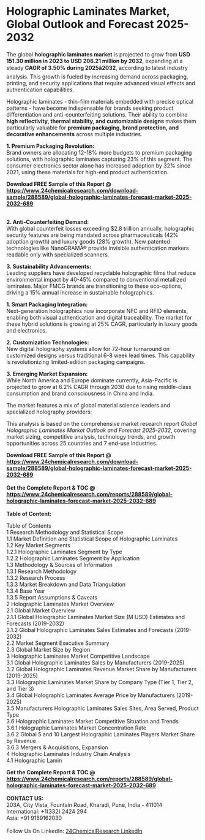 <h1>Holographic Laminates Market, Global Outlook and Forecast 2025-2032</h1><p>The global <strong>holographic laminates market</strong> is projected to grow from <strong>USD 151.30 million in 2023 to USD 206.21 million by 2032</strong>, expanding at a steady <strong>CAGR of 3.50% during 2025â2032</strong>, according to latest industry analysis. This growth is fueled by increasing demand across packaging, printing, and security applications that require advanced visual effects and authentication capabilities.</p><p>Holographic laminates - thin-film materials embedded with precise optical patterns - have become indispensable for brands seeking product differentiation and anti-counterfeiting solutions. Their ability to combine <strong>high reflectivity, thermal stability, and customizable designs</strong> makes them particularly valuable for <strong>premium packaging, brand protection, and decorative enhancements</strong> across multiple industries.</p><p><strong>1. Premium Packaging Revolution:</strong><br>
Brand owners are allocating 12-18% more budgets to premium packaging solutions, with holographic laminates capturing 23% of this segment. The consumer electronics sector alone has increased adoption by 32% since 2021, using these materials for high-end product authentication.</p><div><b>Download FREE Sample of this Report @ 
            <a href="https://www.24chemicalresearch.com/download-sample/288589/global-holographic-laminates-forecast-market-2025-2032-689">
            https://www.24chemicalresearch.com/download-sample/288589/global-holographic-laminates-forecast-market-2025-2032-689</a></b></div><br><p><strong>2. Anti-Counterfeiting Demand:</strong><br>
With global counterfeit losses exceeding $2.8 trillion annually, holographic security features are being mandated across pharmaceuticals (42% adoption growth) and luxury goods (28% growth). New patented technologies like NanoGRAMÂ® provide invisible authentication markers readable only with specialized scanners.</p><p><strong>3. Sustainability Advancements:</strong><br>
Leading suppliers have developed recyclable holographic films that reduce environmental impact by 40-45% compared to conventional metallized laminates. Major FMCG brands are transitioning to these eco-options, driving a 15% annual increase in sustainable holographics.</p><p><strong>1. Smart Packaging Integration:</strong><br>
Next-generation holographics now incorporate NFC and RFID elements, enabling both visual authentication and digital traceability. The market for these hybrid solutions is growing at 25% CAGR, particularly in luxury goods and electronics.</p><p><strong>2. Customization Technologies:</strong><br>
New digital holography systems allow for 72-hour turnaround on customized designs versus traditional 6-8 week lead times. This capability is revolutionizing limited-edition packaging campaigns.</p><p><strong>3. Emerging Market Expansion:</strong><br>
While North America and Europe dominate currently, Asia-Pacific is projected to grow at 6.2% CAGR through 2030 due to rising middle-class consumption and brand consciousness in China and India.</p><p>The market features a mix of global material science leaders and specialized holography providers:</p><p>This analysis is based on the comprehensive market research report <em>Global Holographic Laminates Market Outlook and Forecast 2025-2032</em>, covering market sizing, competitive analysis, technology trends, and growth opportunities across 25 countries and 7 end-use industries.</p><div><b>Download FREE Sample of this Report @ 
            <a href="https://www.24chemicalresearch.com/download-sample/288589/global-holographic-laminates-forecast-market-2025-2032-689">
            https://www.24chemicalresearch.com/download-sample/288589/global-holographic-laminates-forecast-market-2025-2032-689</a></b></div><br><div><b>Get the Complete Report & TOC @ 
            <a href="https://www.24chemicalresearch.com/reports/288589/global-holographic-laminates-forecast-market-2025-2032-689">
            https://www.24chemicalresearch.com/reports/288589/global-holographic-laminates-forecast-market-2025-2032-689</a></b></div><br>
            <b>Table of Content:</b><p>Table of Contents<br />
1 Research Methodology and Statistical Scope<br />
1.1 Market Definition and Statistical Scope of Holographic Laminates<br />
1.2 Key Market Segments<br />
1.2.1 Holographic Laminates Segment by Type<br />
1.2.2 Holographic Laminates Segment by Application<br />
1.3 Methodology & Sources of Information<br />
1.3.1 Research Methodology<br />
1.3.2 Research Process<br />
1.3.3 Market Breakdown and Data Triangulation<br />
1.3.4 Base Year<br />
1.3.5 Report Assumptions & Caveats<br />
2 Holographic Laminates Market Overview<br />
2.1 Global Market Overview<br />
2.1.1 Global Holographic Laminates Market Size (M USD) Estimates and Forecasts (2019-2032)<br />
2.1.2 Global Holographic Laminates Sales Estimates and Forecasts (2019-2032)<br />
2.2 Market Segment Executive Summary<br />
2.3 Global Market Size by Region<br />
3 Holographic Laminates Market Competitive Landscape<br />
3.1 Global Holographic Laminates Sales by Manufacturers (2019-2025)<br />
3.2 Global Holographic Laminates Revenue Market Share by Manufacturers (2019-2025)<br />
3.3 Holographic Laminates Market Share by Company Type (Tier 1, Tier 2, and Tier 3)<br />
3.4 Global Holographic Laminates Average Price by Manufacturers (2019-2025)<br />
3.5 Manufacturers Holographic Laminates Sales Sites, Area Served, Product Type<br />
3.6 Holographic Laminates Market Competitive Situation and Trends<br />
3.6.1 Holographic Laminates Market Concentration Rate<br />
3.6.2 Global 5 and 10 Largest Holographic Laminates Players Market Share by Revenue<br />
3.6.3 Mergers & Acquisitions, Expansion<br />
4 Holographic Laminates Industry Chain Analysis<br />
4.1 Holographic Lamin</p><div><b>Get the Complete Report & TOC @ 
            <a href="https://www.24chemicalresearch.com/reports/288589/global-holographic-laminates-forecast-market-2025-2032-689">
            https://www.24chemicalresearch.com/reports/288589/global-holographic-laminates-forecast-market-2025-2032-689</a></b></div><br><b>CONTACT US:</b><br>
            203A, City Vista, Fountain Road, Kharadi, Pune, India - 411014<br>
            International: +1(332) 2424 294<br>
            Asia: +91 9169162030 <br><br>
            Follow Us On LinkedIn: <a href="https://www.linkedin.com/company/24chemicalresearch/">24ChemicalResearch LinkedIn</a>